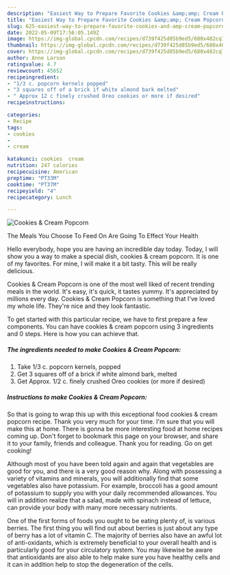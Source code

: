 ```yaml
---
description: "Easiest Way to Prepare Favorite Cookies &amp;amp; Cream Popcorn"
title: "Easiest Way to Prepare Favorite Cookies &amp;amp; Cream Popcorn"
slug: 625-easiest-way-to-prepare-favorite-cookies-and-amp-cream-popcorn
date: 2022-05-09T17:56:05.149Z
image: https://img-global.cpcdn.com/recipes/d739f425d85b9ed5/680x482cq70/cookies-cream-popcorn-recipe-main-photo.jpg
thumbnail: https://img-global.cpcdn.com/recipes/d739f425d85b9ed5/680x482cq70/cookies-cream-popcorn-recipe-main-photo.jpg
cover: https://img-global.cpcdn.com/recipes/d739f425d85b9ed5/680x482cq70/cookies-cream-popcorn-recipe-main-photo.jpg
author: Anne Larson
ratingvalue: 4.7
reviewcount: 45652
recipeingredient:
- "1/3 c. popcorn kernels popped"
- "3 squares off of a brick if white almond bark melted"
- " Approx 12 c finely crushed Oreo cookies or more if desired"
recipeinstructions:

categories:
- Recipe
tags:
- cookies
- 
- cream

katakunci: cookies  cream 
nutrition: 247 calories
recipecuisine: American
preptime: "PT33M"
cooktime: "PT37M"
recipeyield: "4"
recipecategory: Lunch

---
```



![Cookies &amp; Cream Popcorn](https://img-global.cpcdn.com/recipes/d739f425d85b9ed5/680x482cq70/cookies-cream-popcorn-recipe-main-photo.jpg)

The Meals You Choose To Feed On Are Going To Effect Your Health

Hello everybody, hope you are having an incredible day today. Today, I will show you a way to make a special dish, cookies &amp; cream popcorn. It is one of my favorites. For mine, I will make it a bit tasty. This will be really delicious.



Cookies &amp; Cream Popcorn is one of the most well liked of recent trending meals in the world. It's easy, it's quick, it tastes yummy. It's appreciated by millions every day. Cookies &amp; Cream Popcorn is something that I've loved my whole life. They're nice and they look fantastic.


To get started with this particular recipe, we have to first prepare a few components. You can have cookies &amp; cream popcorn using 3 ingredients and 0 steps. Here is how you can achieve that.

<!--inarticleads1-->

##### The ingredients needed to make Cookies &amp; Cream Popcorn:

1. Take 1/3 c. popcorn kernels, popped
1. Get 3 squares off of a brick if white almond bark, melted
1. Get  Approx. 1/2 c. finely crushed Oreo cookies (or more if desired)




<!--inarticleads2-->

##### Instructions to make Cookies &amp; Cream Popcorn:





So that is going to wrap this up with this exceptional food cookies &amp; cream popcorn recipe. Thank you very much for your time. I'm sure that you will make this at home. There is gonna be more interesting food at home recipes coming up. Don't forget to bookmark this page on your browser, and share it to your family, friends and colleague. Thank you for reading. Go on get cooking!

Although most of you have been told again and again that vegetables are good for you, and there is a very good reason why. Along with possessing a variety of vitamins and minerals, you will additionally find that some vegetables also have potassium. For example, broccoli has a good amount of potassium to supply you with your daily recommended allowances. You will in addition realize that a salad, made with spinach instead of lettuce, can provide your body with many more necessary nutrients.

One of the first forms of foods you ought to be eating plenty of, is various berries. The first thing you will find out about berries is just about any type of berry has a lot of vitamin C. The majority of berries also have an awful lot of anti-oxidants, which is extremely beneficial to your overall health and is particularly good for your circulatory system. You may likewise be aware that antioxidants are also able to help make sure you have healthy cells and it can in addition help to stop the degeneration of the cells.
